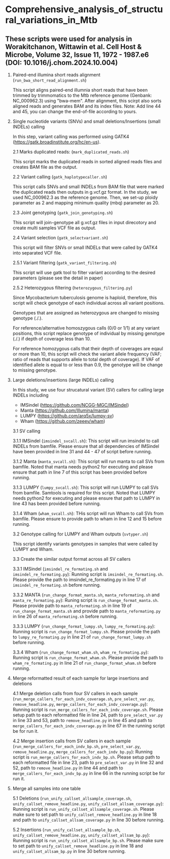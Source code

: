 # Comprehensive_analysis_of_structural_variations_in_Mtb
## These scripts were used for analysis in Worakitchanon, Wittawin et al. Cell Host & Microbe, Volume 32, Issue 11, 1972 - 1987.e6 (DOI: 10.1016/j.chom.2024.10.004)

1. Paired-end illumina short reads alignment (`run_bwa_short_read_alignment.sh`)
   
    This script aligns paired-end illumnia short reads that have been trimmed by trimmomatics to the Mtb reference genome (Genbank: NC_000962.3) using "bwa-mem".
    After alignment, this scirpt also sorts aligned reads and generates BAM and its index files.
    Note: Add line 44 and 45, you can change the end-of-file according to yours.

 2. Single nucleotide variants (SNVs) and small deletions/Insertions (small INDELs) calling

      In this step, variant calling was performed using GATK4 (https://gatk.broadinstitute.org/hc/en-us).

      2.1 Marks duplicated reads: (`mark_duplicated_reads.sh`)

      This script marks the duplicated reads in sorted aligned reads files and creates BAM file as the output.

      2.2 Variant calling (`gatk_haplotypecaller.sh`)

      This script calls SNVs and small INDELs from BAM file that were marked the duplicated reads then outputs in g.vcf.gz format. In the study, we used NC_000962.3 as
      the reference genome. Then, we set-up ploidy parameter as 2 and mapping minimum quality (mbq) parameter as 20.

      2.3 Joint genotyping (`gatk_join_genotyping.sh`)

      This script will join-genotype all g.vcf.gz files in input direcotory and create multi samples VCF file as output.

      2.4 Variant selection (`gatk_selectvariant.sh`)

      This script will filter SNVs or small INDELs that were called by GATK4 into separated VCF file.

      2.5.1 Variant filtering (`gatk_variant_filtering.sh`)

      This script will use gatk tool to filter variant according to the desired parameters (please see the detail in paper)

      2.5.2 Heterozygous filtering (`heterozygous_filtering.py`)

      Since Mycobacterium tuberculosis genome is haploid, therefore, this script will check genotype of each individual across all variant positions.

      Genotypes that are assigned as heterozygous are changed to missing genotype (./.).

      For reference/alternative homoszygous calls (0/0 or 1/1) at any variant positions,
      this script replace genotype of individual by missing genotype (./.) if depth of coverage less than 10.

      For reference homozygous calls that their depth of coverages are eqaul or more than 10, this script will check the variant allele frequency (VAF; ratio of reads that
      supports allele to total depth of coverage). If VAF of identified allele is equal to or less than 0.9, the genotype will be change to missing genotype.

3. Large deletions/insertions (large INDELs) calling

   In this study, we use four strucatural variant (SV) callers for calling large INDELs including
   - IMSindel (https://github.com/NCGG-MGC/IMSindel)
   - Manta (https://github.com/Illumina/manta)
   - LUMPY (https://github.com/arq5x/lumpy-sv)
   - Wham (https://github.com/zeeev/wham)

   3.1 SV calling
   
   3.1.1 IMSindel (`imsindel_svcall.sh`): This script will run imsindel to call INDELs from bamfile. Please ensure that all dependencies of IMSindel have been provided in line
         31 and 44 - 47 of script before running.

   3.1.2 Manta (`manta_svcall.sh`): This script will run manta to call SVs from bamfile. Noted that manta needs python2 for executing and please ensure that path in line 7 of
         this script has been provided before running.

   3.1.3 LUMPY (`lumpy_svcall.sh`): This script will run LUMPY to call SVs from bamfile. Samtools is required for this script.
         Noted that LUMPY needs python2 for executing and please ensure that path to LUMPY in line 43 has been provided before running.

   3.1.4 Wham (`wham_svcall.sh`): THis script will run Wham to call SVs from bamfile. Please ensure to provide path to wham in line 12 and 15 before running.

   3.2 Genotype calling for LUMPY and Wham outputs (`svtyper.sh`)

   This script identify variants genotypes in samples that were called by LUMPY and Wham.

   3.3 Create the similar output format across all SV callers

   3.3.1 IMSindel (`imsindel_re_formating.sh` and `imsindel_re_formating.py`): Running script is `imsindel_re_formating.sh`. Please provide the path to imsindel_re_formating.py in line 17 of `imsindel_re_formating.sh` before running.

   3.3.2 MANTA (`run_change_format_manta.sh`, `manta_reformating.sh` and `manta_re_formating.py`): Runing script is `run_change_format_manta.sh`. Please provide path to `manta_reformating.sh` in line 19 of `run_change_format_manta.sh` and provide path to `manta_reformating.py` in line 26 of `manta_reformating.sh` before running.

   3.3.3 LUMPY (`run_change_format_lumpy.sh`, `lumpy_re_formating.py`): Running script is `run_change_format_lumpy.sh`. Please provide the path to `lumpy_re_formating.py` in line 21 of `run_change_format_lumpy.sh` before running.

   3.3.4 Wham (`run_change_format_wham.sh`, `wham_re_formating.py`): Running script is `run_change_format_wham.sh`. Please provide the path to `wham_re_formating.py` in line 21 of `run_change_format_wham.sh` before running.

4. Merge reformatted result of each sample for large insertions and deletions

   4.1 Merge deletion calls from four SV callers in each sample (`run_merge_callers_for_each_indv_coverage.sh`, `pre_select_var.py`, `remove_headline.py`, `merge_callers_for_each_indv_coverage.py`): Running script is `run_merge_callers_for_each_indv_coverage.sh`. Please setup path to each reformatted file in line 24, path to `pre_select_var.py` in line 33 and 53, path to `remove_headline.py` in line 45 and path to `merge_callers_for_each_indv_coverage.py` in line 67 in the running script be for run it.

   4.2 Merge insertion calls from SV callers in each sample (`run_merge_callers_for_each_indv_bp.sh`, `pre_select_var.py`, `remove_headline.py`, `merge_callers_for_each_indv_bp.py`): Running script is `run_merge_callers_for_each_indv_bp.sh`. Please setup path to each reformatted file in line 23, path to `pre_select_var.py` in line 32 and 52, path to `remove_headline.py` in line 44 and path to `merge_callers_for_each_indv_bp.py` in line 66 in the running script be for run it.

5. Merge all samples into one table

   5.1 Deletions (`run_unify_callset_allsample_coverage.sh`, `unify_callset_remove_headline.py`, `unify_callset_allsam_coverage.py`): Running script is `run_unify_callset_allsample_coverage.sh`. Please make sure to set path to `unify_callset_remove_headline.py` in line 18 and path to `unify_callset_allsam_coverage.py` in line 30 before running.

   5.2 Insertions (`run_unify_callset_allsample_bp.sh`, `unify_callset_remove_headline.py`, `unify_callset_allsam_bp.py`): Running script is `run_unify_callset_allsample_bp.sh`. Please make sure to set path to `unify_callset_remove_headline.py` in line 18 and `unify_callset_allsam_bp.py` in line 30 before running. 

 



         
        
